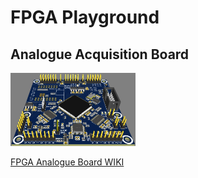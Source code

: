 # FPGA Playground

## Analogue Acquisition Board

<img src="images/FPGA_Analog_Board_3d.jpg" alt="isolated" width="200"/>

[FPGA Analogue Board WIKI](https://github.com/htrinkle/FPGA/wiki/Analogue-Board-Hardware-Design)
